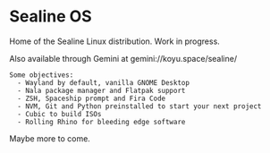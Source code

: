 # Sealine OS

Home of the Sealine Linux distribution. Work in progress.

Also available through Gemini at gemini://koyu.space/sealine/

```
Some objectives:
  - Wayland by default, vanilla GNOME Desktop
  - Nala package manager and Flatpak support
  - ZSH, Spaceship prompt and Fira Code
  - NVM, Git and Python preinstalled to start your next project
  - Cubic to build ISOs
  - Rolling Rhino for bleeding edge software
```

Maybe more to come.
